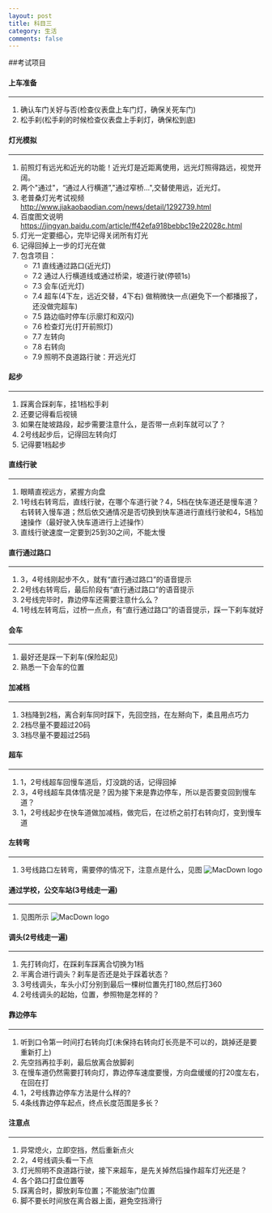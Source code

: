 ```yaml
---
layout: post
title: 科目三
category: 生活
comments: false
---
```


##考试项目

#### 上车准备
---
1. 确认车门关好与否(检查仪表盘上车门灯，确保关死车门)
2. 松手刹(松手刹的时候检查仪表盘上手刹灯，确保松到底)

#### 灯光模拟
---
1. 前照灯有远光和近光的功能！近光灯是近距离使用，远光灯照得路远，视觉开阔。
2. 两个"通过"，“通过人行横道”,"通过窄桥...",交替使用远，近光灯。
3. 老普桑灯光考试视频<http://www.jiakaobaodian.com/news/detail/1292739.html>
4. 百度图文说明<https://jingyan.baidu.com/article/ff42efa918bebbc19e22028c.html>
5. 灯光一定要细心，完毕记得关闭所有灯光
6. 记得回掉上一步的灯光在做
7. 包含项目：
	* 7.1 直线通过路口(近光灯)
	* 7.2 通过人行横道线或通过桥梁，坡道行驶(停顿1s)
	* 7.3 会车(近光灯)
	* 7.4 超车(4下左，远近交替，4下右) 做稍微快一点(避免下一个都播报了，还没做完超车)
	* 7.5 路边临时停车(示廓灯和双闪)
	* 7.6 检查灯光(打开前照灯)
	* 7.7 左转向
	* 7.8 右转向
	* 7.9 照明不良道路行驶：开远光灯

#### 起步
---
1. 踩离合踩刹车，挂1档松手刹
2. 还要记得看后视镜
3. 如果在陡坡路段，起步需要注意什么，是否带一点刹车就可以了？
4. 2号线起步后，记得回左转向灯
5. 记得要1档起步

#### 直线行驶
---
1. 眼睛直视远方，紧握方向盘
2. 1号线右转弯后，直线行驶，在哪个车道行驶？4，5档在快车道还是慢车道？右转转入慢车道；然后依交通情况是否切换到快车道进行直线行驶和4，5档加速操作（最好驶入快车道进行上述操作）
3. 直线行驶速度一定要到25到30之间，不能太慢

#### 直行通过路口
---
1. 3，4号线刚起步不久，就有“直行通过路口”的语音提示
2. 2号线右转弯后，最后阶段有“直行通过路口”的语音提示
3. 2号线完毕时，靠边停车还需要注意什么么？
4. 1号线左转弯后，过桥一点点，有“直行通过路口”的语音提示，踩一下刹车就好

#### 会车
---
1. 最好还是踩一下刹车(保险起见)
2. 熟悉一下会车的位置

#### 加减档
---
1. 3档降到2档，离合刹车同时踩下，先回空挡，在左掰向下，柔且用点巧力
2. 2档尽量不要超过20码
3. 3档尽量不要超过25码

#### 超车
---
1. 1，2号线超车回慢车道后，灯没跳的话，记得回掉
2. 3，4号线超车具体情况是？因为接下来是靠边停车，所以是否要变回到慢车道？
3. 1，2号线起步在快车道做加减档，做完后，在过桥之前打右转向灯，变到慢车道

#### 左转弯
---
1.  3号线路口左转弯，需要停的情况下，注意点是什么，见图
	![MacDown logo](https://github.com/iWatching/blog/blob/gh-pages/images/round3_left.jpg?raw=true)

#### 通过学校，公交车站(3号线走一遍)
---
1. 见图所示
	 ![MacDown logo](https://github.com/iWatching/blog/blob/gh-pages/images/round_all.jpeg?raw=true)

#### 调头(2号线走一遍)
---
1. 先打转向灯，在踩刹车踩离合切换为1档
2. 半离合进行调头？刹车是否还是处于踩着状态？
3. 3号线调头，车头小灯分别到最后一棵树位置先打180,然后打360
4. 2号线调头的起始，位置，参照物是怎样的？

#### 靠边停车
---
1. 听到口令第一时间打右转向灯(未保持右转向灯长亮是不可以的，跳掉还是要重新打上)
2. 先空挡再拉手刹，最后放离合放脚刹
3. 在慢车道仍然需要打转向灯，靠边停车速度要慢，方向盘缓缓的打20度左右，在回在打
4. 1，2号线靠边停车方法是什么样的?
5. 4条线靠边停车起点，终点长度范围是多长？

#### 注意点
---
1. 异常熄火，立即空挡，然后重新点火
2. 2，4号线调头看一下点
3. 灯光照明不良道路行驶，接下来超车，是先关掉然后操作超车灯光还是？
4. 各个路口打盘位置等
5. 踩离合时，脚放刹车位置；不能放油门位置
6. 脚不要长时间放在离合器上面，避免空挡滑行

